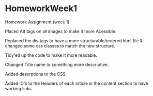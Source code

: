 # HomeworkWeek1
Homework Assignment (week 1)

Placed Alt tags on all images to make it more Acessible.

Replaced the div tags to have a more structurable/ordered html file & changed some css classes to match the new structure.
    
Tidy'ed up the code to make it more readable.

Changed Title name to something more descriptive.

Added descrptions to the CSS.

Added ID's to the Headers of each article in the content section to have working links.
